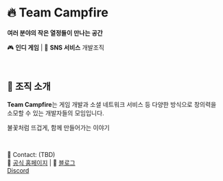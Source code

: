 # 🔥 Team Campfire
**여러 분야의 작은 열정들이 만나는 공간**  

🎮 **인디 게임**  | 💬 **SNS 서비스** 개발조직

<br>

## 📌 조직 소개
**Team Campfire**는  게임 개발과 소셜 네트워크 서비스 등 다양한 방식으로 창의력을 소모할 수 있는 개발자들의 모임입니다.  

불꽃처럼 뜨겁게, 함께 만들어가는 이야기

<br>


📧 Contact: (TBD)<br>
🔗 [공식 홈페이지](https://team-campfire.dev/) | 📰 [블로그](TBD)<br>
[Discord](TBD)
